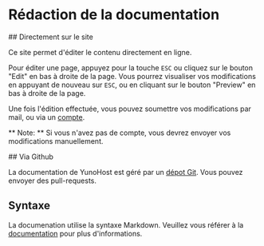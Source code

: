 # Rédaction de la documentation

## Directement sur le site

Ce site permet d'éditer le contenu directement en ligne.
 
Pour éditer une page, appuyez pour la touche `ESC` ou cliquez sur le bouton "Edit" en bas à droite de la page. Vous pourrez visualiser vos modifications en appuyant de nouveau sur `ESC`, ou en cliquant sur le bouton "Preview" en bas à droite de la page.

Une fois l'édition effectuée, vous pouvez soumettre vos modifications par mail, ou via un [compte](/accounting_fr).

** Note: ** Si vous n'avez pas de compte, vous devrez envoyer vos modifications manuellement.

## Via Github

La documentation de YunoHost est géré par un [dépot Git](https://github.com/YunoHost/doc). Vous pouvez envoyer des pull-requests. 

## Syntaxe

La documenation utilise la syntaxe Markdown. Veuillez vous référer à la [documentation](http://daringfireball.net/projects/markdown/syntax) pour plus d'informations. 
